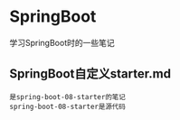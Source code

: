 # SpringBoot
学习SpringBoot时的一些笔记

## SpringBoot自定义starter.md
    是spring-boot-08-starter的笔记
    spring-boot-08-starter是源代码
